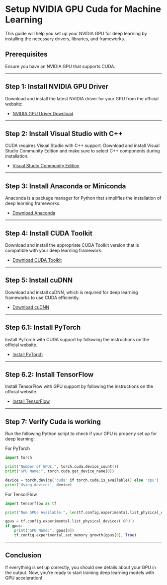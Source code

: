 # Setup NVIDIA GPU Cuda for Machine Learning

This guide will help you set up your NVIDIA GPU for deep learning by installing the necessary drivers, libraries, and frameworks.

## Prerequisites

Ensure you have an NVIDIA GPU that supports CUDA.

---

## Step 1: Install NVIDIA GPU Driver

Download and install the latest NVIDIA driver for your GPU from the official website:

- [NVIDIA GPU Driver Download](https://www.nvidia.com/Download/index.aspx)

---

## Step 2: Install Visual Studio with C++

CUDA requires Visual Studio with C++ support. Download and install Visual Studio Community Edition and make sure to select C++ components during installation.

- [Visual Studio Community Edition](https://visualstudio.microsoft.com/vs/community/)

---

## Step 3: Install Anaconda or Miniconda

Anaconda is a package manager for Python that simplifies the installation of deep learning frameworks.

- [Download Anaconda](https://www.anaconda.com/download/success)

---

## Step 4: Install CUDA Toolkit

Download and install the appropriate CUDA Toolkit version that is compatible with your deep learning framework.

- [Download CUDA Toolkit](https://developer.nvidia.com/cuda-toolkit-archive)

---

## Step 5: Install cuDNN

Download and install cuDNN, which is required for deep learning frameworks to use CUDA efficiently.

- [Download cuDNN](https://developer.nvidia.com/rdp/cudnn-archive)

---

## Step 6.1: Install PyTorch

Install PyTorch with CUDA support by following the instructions on the official website.

- [Install PyTorch](https://pytorch.org/get-started/locally/)

---

## Step 6.2: Install TensorFlow

Install TensorFlow with GPU support by following the instructions on the official website.

- [Install TensorFlow](https://www.tensorflow.org/install)

---

## Step 7: Verify Cuda is working
Run the following Python script to check if your GPU is properly set up for deep learning:

For PyTorch
```python
import torch

print("Number of GPUs:", torch.cuda.device_count())
print("GPU Name:", torch.cuda.get_device_name(0))

device = torch.device('cuda' if torch.cuda.is_available() else 'cpu')
print('Using device:', device)
```
For TensorFlow
```python
import tensorflow as tf

print("Num GPUs Available:", len(tf.config.experimental.list_physical_devices('GPU')))

gpus = tf.config.experimental.list_physical_devices('GPU')
if gpus:
    print("GPU Name:", gpus[0])
    tf.config.experimental.set_memory_growth(gpus[0], True)
```
---

## Conclusion

If everything is set up correctly, you should see details about your GPU in the output. Now, you're ready to start training deep learning models with GPU acceleration!




